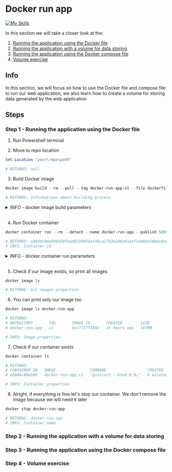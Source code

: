 # Docker run app
[![My Skills](https://skillicons.dev/icons?i=docker,powershell)](https://skillicons.dev)

In this section we will take a closer look at the:
1. [Running the application using the Docker file](#step-1---running-the-application-using-the-docker-file)
2. [Running the application with a volume for data storing](#step-2---running-the-application-with-a-volume-for-data-storing)
3. [Running the application using the Docker compose file](#step-3---running-the-application-using-the-docker-compose-file)
4. [Volume exercise](#step-4---volume-exercise)

## Info
In this section, we will focus on how to use the Docker file and compose file to run our web application, we also learn how to create a volume for storing data generated by the web application

## Steps

### Step 1 - Running the application using the Docker file

1. Run Powershell terminal

2. Move to repo location
```powershell
Set-Location 'your\repo\path'

# RETURNS: null
```

3. Build Docker image

```powershell
docker image build --rm --pull --tag docker-run-app:v1 --file dockerfile .

# RETURNS: Informations about building process
```

<details>
<summary> INFO - docker image build parameters</summary>

| Parameter | Value                 | Description |
| --------- | -----                 | ----------- |
| --rm      |                       | Removing intermediate containers after a successful build |
| --pull    |                       | Always attempt to pull a newer version of the image |
| --tag     | {name:tag}            | Image name, it can't contains large characters |
| --file    | {path_to_docker_file} | Build image using a specified Dockerfile  |
| PATH      | .                     | This parameter specifies where to find the files for the "context" of the build on the Docker daemon |

</details>
</br>

4. Run Docker container

```powershell
docker container run --rm --detach --name docker-run-app --publish 5000:5000/tcp docker-run-app:v1

# RETURNS: e804bc08a506d30faed022005dafd4ca27d3e286a9aa4f1dd0ee50b8c0ace3ad
# INFO: Container id
```

<details>
<summary> INFO - docker container run parameters</summary>

| Parameter     | Value                 | Description |
| ---------     | -----                 | ----------- |
| --rm          |                       | Use it if you'd like Docker to automatically clean up the container and remove the file system when the container exits |
| --detach      |                       | Running container in detach mode and return container id |
| --name        | {name}                | Container name, it can't contains large characters |
| --publish     | {port/protocol}       | This parameter bind container port 5000 to TCP port 5000 of the host |
| IMAGE_NAME    | docker-run-app:v1     | This parameter specifies where to find the files for the "context" of the build on the Docker daemon |

</details>
</br>

5. Check if our image exists, so print all images

```powershell
docker image ls

# RETURNS: All images properties
```

6. You can print only our image too

```powershell
docker image ls docker-run-app

# RETURNS:
# REPOSITORY       TAG       IMAGE ID       CREATED        SIZE
# docker-run-app   v1        4cc7737f1883   15 hours ago   167MB

# INFO: Image properties
```

7. Check if our container exists

```powershell
docker container ls

# RETURNS: 
# CONTAINER ID   IMAGE               COMMAND                  CREATED         STATUS         PORTS                    NAMES
# e804bc08a506   docker-run-app:v1   "gunicorn --bind 0.0…"   6 minutes ago   Up 6 minutes   0.0.0.0:5000->5000/tcp   docker-run-app

# INFO: Container properties
```

8. Alright, if everything is fine let's stop our container. We don't remove the image because we will need it later

```powershell
docker stop docker-run-app

# RETURNS: docker-run-app
# INFO: Container name 
```


### Step 2 - Running the application with a volume for data storing
### Step 3 - Running the application using the Docker compose file
### Step 4 - Volume exercise